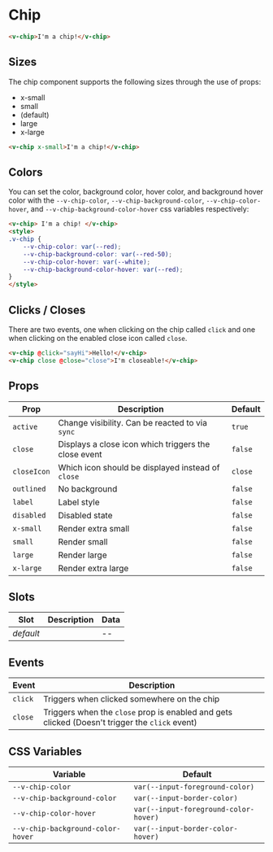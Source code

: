 # Chip

```html
<v-chip>I'm a chip!</v-chip>
```

## Sizes

The chip component supports the following sizes through the use of props:

* x-small
* small
* (default)
* large
* x-large

```html
<v-chip x-small>I'm a chip!</v-chip>
```

## Colors

You can set the color, background color, hover color, and background hover color with the `--v-chip-color`, `--v-chip-background-color`, `--v-chip-color-hover`, and `--v-chip-background-color-hover` css variables respectively:

```html
<v-chip> I'm a chip! </v-chip>
<style>
.v-chip {
	--v-chip-color: var(--red);
	--v-chip-background-color: var(--red-50);
	--v-chip-color-hover: var(--white);
	--v-chip-background-color-hover: var(--red);
}
</style>
```

## Clicks / Closes

There are two events, one when clicking on the chip called `click` and one when clicking on the enabled close icon called `close`.

```html
<v-chip @click="sayHi">Hello!</v-chip>
<v-chip close @close="close">I'm closeable!</v-chip>
```

## Props
| Prop        | Description                                          | Default |
|-------------|------------------------------------------------------|---------|
| `active`    | Change visibility. Can be reacted to via `sync`      | `true`  |
| `close`     | Displays a close icon which triggers the close event | `false` |
| `closeIcon` | Which icon should be displayed instead of `close   ` | `close` |
| `outlined`  | No background                                        | `false` |
| `label`     | Label style                                          | `false` |
| `disabled`  | Disabled state                                       | `false` |
| `x-small`   | Render extra small                                   | `false` |
| `small`     | Render small                                         | `false` |
| `large`     | Render large                                         | `false` |
| `x-large`   | Render extra large                                   | `false` |

## Slots
| Slot      | Description | Data |
|-----------|-------------|------|
| _default_ |             | --   |

## Events
| Event   | Description                                                                                    |
|---------|------------------------------------------------------------------------------------------------|
| `click` | Triggers when clicked somewhere on the chip                                                    |
| `close` | Triggers when the `close` prop is enabled and gets clicked (Doesn't trigger the `click` event) |

## CSS Variables
| Variable                          | Default                               |
|-----------------------------------|---------------------------------------|
| `--v-chip-color`                  | `var(--input-foreground-color)`       |
| `--v-chip-background-color`       | `var(--input-border-color)`           |
| `--v-chip-color-hover`            | `var(--input-foreground-color-hover)` |
| `--v-chip-background-color-hover` | `var(--input-border-color-hover)`     |
